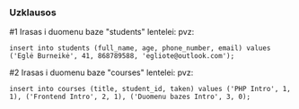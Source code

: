 ### Uzklausos

#1
Irasas i duomenu baze "students" lentelei: pvz:

```insert into students (full_name, age, phone_number, email) values ('Eglė Burneikė', 41, 868789588, 'egliote@outlook.com');```


#2
Irasas i duomenu baze "courses" lentelei: pvz:

```insert into courses (title, student_id, taken) values ('PHP Intro', 1, 1), ('Frontend Intro', 2, 1), ('Duomenu bazes Intro', 3, 0);```

